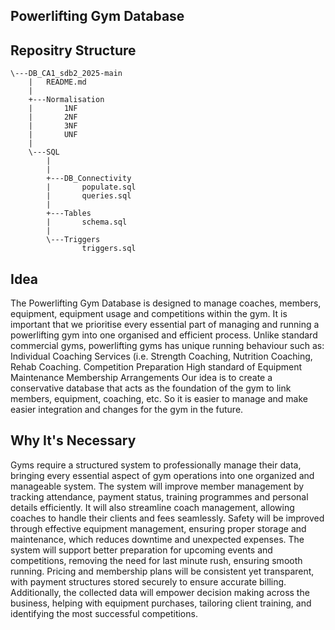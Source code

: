
## Powerlifting Gym Database

## Repositry Structure
```text
\---DB_CA1_sdb2_2025-main
    |   README.md
    |
    +---Normalisation
    |       1NF
    |       2NF
    |       3NF
    |       UNF
    |
    \---SQL 
        |   
        |
        +---DB_Connectivity
        |       populate.sql
        |       queries.sql
        |
        +---Tables
        |       schema.sql
        |
        \---Triggers
                triggers.sql
```
## Idea


The Powerlifting Gym Database is designed to manage coaches, members, equipment, equipment usage and competitions within the gym. It is important that we prioritise every essential part of managing and running a powerlifting gym into one organised and efficient process.
Unlike standard commercial gyms, powerlifting gyms has unique running behaviour such as:
Individual Coaching Services (i.e. Strength Coaching, Nutrition Coaching, Rehab Coaching.
Competition Preparation
High standard of Equipment Maintenance
Membership Arrangements
Our idea is to create a conservative database that acts as the foundation of the gym to link members, equipment, coaching, etc. So it is easier to manage and make easier integration and changes for the gym in the future.


## Why It's Necessary

Gyms require a structured system to professionally manage their data, bringing every essential aspect of gym operations into one organized and manageable system. 
The system will improve member management by tracking attendance, payment status, training programmes and personal details efficiently. 
It will also streamline coach management, allowing coaches to handle their clients and fees seamlessly. 
Safety will be improved through effective equipment management, ensuring proper storage and maintenance, which reduces downtime and unexpected expenses. 
The system will support better preparation for upcoming events and competitions, removing the need for last minute rush, ensuring smooth running. 
Pricing and membership plans will be consistent yet transparent, with payment structures stored securely to ensure accurate billing. 
Additionally, the collected data will empower decision making across the business, helping with equipment purchases, tailoring client training, and identifying the most successful competitions. 




